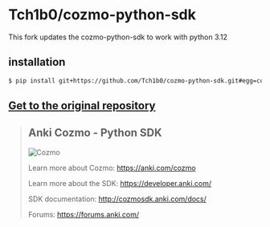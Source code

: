 # Tch1b0/cozmo-python-sdk

This fork updates the cozmo-python-sdk to work with python 3.12

## installation

```sh
$ pip install git+https://github.com/Tch1b0/cozmo-python-sdk.git#egg=cozmo
```

## [Get to the original repository](https://github.com/anki/cozmo-python-sdk)

> ## Anki Cozmo - Python SDK
>
> ![Cozmo](docs/source/images/cozmo-sdk-img.jpg)
>
> Learn more about Cozmo: https://anki.com/cozmo
>
> Learn more about the SDK: https://developer.anki.com/
>
> SDK documentation: http://cozmosdk.anki.com/docs/
>
> Forums: https://forums.anki.com/
